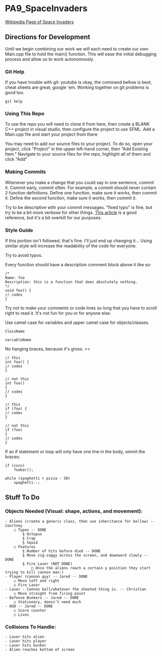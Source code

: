 # PA9_SpaceInvaders
[Wikipedia Page of Space Invaders](https://en.wikipedia.org/wiki/Space_Invaders)
## Directions for Development
Until we begin combining our work we will each need to create our own Main.cpp file to hold the main() function.
This will ease the initial debugging process and allow us to work autonomously.

### Git Help
If you have trouble with git: youtube is okay, the command bellow is best, cheat sheets are great; google 'em.
Working together on git problems is good too.
```
git help
```

### Using This Repo
To use the repo you will need to clone it from here, then create a BLANK C++ project in visual studio, then configure the project to use SFML. Add a Main.cpp file and start your project from there

You may need to add our source files to your project. To do so, open your project, click "Project" in the upper left-hand
corner, then "Add Existing Item." Navigate to your source files for the repo, highlight all of them and click "Add"

### Making Commits
Whenever you make a change that you could say in one sentence, commit it. Commit early, commit often.
For example, a commit should never contain 2 function definitions. Define one function, make sure it works,
then commit it. Define the second function, make sure it works, then commit it.

Try to be descriptive with your commit messages. "fixed typo" is fine, but try to be a bit more verbose for other
things. [This article](https://chris.beams.io/posts/git-commit/) is a good reference, but it's a bit overkill for our purposes.

### Style Guide
If this portion isn't followed, that's fine. I'll just end up changing it...
Using similar style will increase the readability of the code for everyone.

Try to avoid typos.

Every function should have a description comment block above it like so:
```
/*
Name: foo
Description: this is a function that does absolutely nothing.
*/
void foo() {
// codes
}
```
Try not to make your comments or code lines so long that you have to scroll right to read it. It's not fun for you or for anyone else.

Use camel case for variables and upper camel case for objects/classes.
```
ClassName

variableName
```

No hanging braces, because it's gross. ><
```
// this
int foo() {
// codes
}

// not this
int foo()
{
// codes
}

// this
if (foo) {
// codes
}

// not this 
if (foo) 
{
// codes
}
```

If an if statement or loop will only have one line in the body, ommit the braces:
```
if (corn)
	foobar();
	
while (spaghetti > pizza - 50)
	spaghetti--;
```

## Stuff To Do
### Objects Needed (Visual: shape, actions, and movement):
	- Aliens (create a generic class, then use inheritance for bellow) -- Courtney
		○ Types -- DONE
			§ Octopus
			§ Crap
			§ Squid
		○ Features
			§ Number of hits before died -- DONE
			§ Move zig-zaggy across the screen, and downward slowly -- DONE
			§ Fire Laser (NOT DONE)
				□ Once the aliens reach a certain y position they start trying to kill cannon man:(
	- Player (cannon guy) -- Jared -- DONE
		○ Move left and right
		○ Fire Laser
	- Laser - Cannon ball/whatever the shooted thing is. -- Christian
		○ Move straight from firing point
	- Defense Bunkers -- Jared -- DONE
		○ Stationary, doesn’t need much
	- HUD -- Jared -- DONE
		○ Score counter
		○ Lives

### Collisions To Handle:
	- Laser hits alien
	- Laser hits player
	- Laser hits bunker
	- Alien reaches bottom of screen
